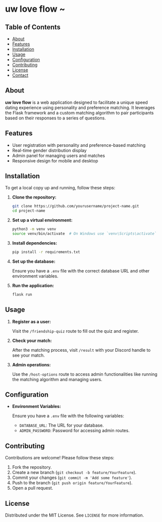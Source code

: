 # uw love flow ~

## Table of Contents

- [About](#about)
- [Features](#features)
- [Installation](#installation)
- [Usage](#usage)
- [Configuration](#configuration)
- [Contributing](#contributing)
- [License](#license)
- [Contact](#contact)

## About

**uw love flow** is a web application designed to facilitate a unique speed dating experience using personality and preference matching. It leverages the Flask framework and a custom matching algorithm to pair participants based on their responses to a series of questions.

## Features

- User registration with personality and preference-based matching
- Real-time gender distribution display
- Admin panel for managing users and matches
- Responsive design for mobile and desktop

## Installation

To get a local copy up and running, follow these steps:

1. **Clone the repository:**

   ```bash
   git clone https://github.com/yourusername/project-name.git
   cd project-name
   ```

2. **Set up a virtual environment:**

   ```bash
   python3 -m venv venv
   source venv/bin/activate  # On Windows use `venv\Scripts\activate`
   ```

3. **Install dependencies:**

   ```bash
   pip install -r requirements.txt
   ```

4. **Set up the database:**

   Ensure you have a `.env` file with the correct database URL and other environment variables.

5. **Run the application:**

   ```bash
   flask run
   ```

## Usage

1. **Register as a user:**

   Visit the `/friendship-quiz` route to fill out the quiz and register.

2. **Check your match:**

   After the matching process, visit `/result` with your Discord handle to see your match.

3. **Admin operations:**

   Use the `/host-options` route to access admin functionalities like running the matching algorithm and managing users.

## Configuration

- **Environment Variables:**

  Ensure you have a `.env` file with the following variables:
  - `DATABASE_URL`: The URL for your database.
  - `ADMIN_PASSWORD`: Password for accessing admin routes.

## Contributing

Contributions are welcome! Please follow these steps:

1. Fork the repository.
2. Create a new branch (`git checkout -b feature/YourFeature`).
3. Commit your changes (`git commit -m 'Add some feature'`).
4. Push to the branch (`git push origin feature/YourFeature`).
5. Open a pull request.

## License

Distributed under the MIT License. See `LICENSE` for more information.
